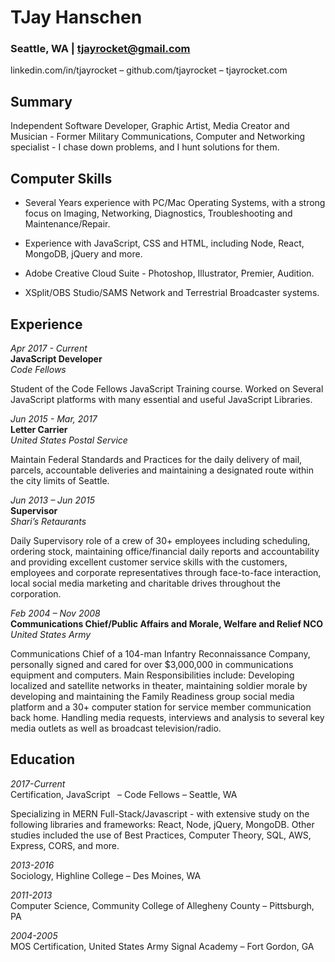 # TJay Hanschen
### Seattle, WA | tjayrocket@gmail.com
linkedin.com/in/tjayrocket – github.com/tjayrocket – tjayrocket.com

## Summary

Independent Software Developer, Graphic Artist, Media Creator and Musician - Former Military Communications, Computer and Networking specialist - I chase down problems, and I hunt solutions for them.


## Computer Skills  

* Several Years experience with PC/Mac Operating Systems, with a strong focus on Imaging, Networking, Diagnostics, Troubleshooting and Maintenance/Repair.  

* Experience with JavaScript, CSS and HTML, including Node, React, MongoDB, jQuery and more.  

* Adobe Creative Cloud Suite - Photoshop, Illustrator, Premier, Audition.  

* XSplit/OBS Studio/SAMS Network and Terrestrial Broadcaster systems.  

## Experience  

*Apr 2017 - Current*  
**JavaScript Developer**  
*Code Fellows*  

Student of the Code Fellows JavaScript Training course. Worked on Several JavaScript platforms with many essential and useful JavaScript Libraries.

*Jun 2015 - Mar, 2017*  
**Letter Carrier**  
*United States Postal Service*  

Maintain Federal Standards and Practices for the daily delivery of mail, parcels, accountable deliveries and maintaining a designated route within the city limits of Seattle.

*Jun 2013 – Jun 2015*  
**Supervisor**  
*Shari’s Retaurants*  

Daily Supervisory role of a crew of 30+ employees including scheduling, ordering stock, maintaining office/financial daily reports and accountability and providing excellent customer service skills with the customers, employees and corporate representatives through face-to-face interaction, local social media marketing and charitable drives throughout the corporation.

*Feb 2004 – Nov 2008*  
**Communications Chief/Public Affairs and Morale, Welfare and Relief NCO**    
*United States Army*  

Communications Chief of a 104-man Infantry Reconnaissance Company, personally signed and cared for over $3,000,000 in communications equipment and computers. Main Responsibilities include: Developing localized and satellite networks in theater, maintaining soldier morale by developing and maintaining the Family Readiness group social media platform and a 30+ computer station for service member communication back home. Handling media requests, interviews and analysis to several key media outlets as well as broadcast television/radio.  

## Education  

*2017-Current*  
Certification, JavaScript   – Code Fellows – Seattle, WA

Specializing in MERN Full-Stack/Javascript - with extensive study on the following libraries and frameworks: React, Node, jQuery, MongoDB. Other studies included the use of Best Practices, Computer Theory, SQL, AWS, Express, CORS, and more.

*2013-2016*  
Sociology, Highline College – Des Moines, WA


*2011-2013*  
Computer Science, Community College of Allegheny County – Pittsburgh, PA

*2004-2005*  
MOS Certification, United States Army Signal Academy – Fort Gordon, GA
